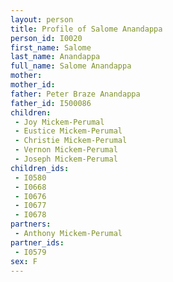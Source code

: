 ```yaml
---
layout: person
title: Profile of Salome Anandappa
person_id: I0020
first_name: Salome
last_name: Anandappa
full_name: Salome Anandappa
mother: 
mother_id: 
father: Peter Braze Anandappa
father_id: I500086
children:
 - Joy Mickem-Perumal
 - Eustice Mickem-Perumal
 - Christie Mickem-Perumal
 - Vernon Mickem-Perumal
 - Joseph Mickem-Perumal
children_ids:
 - I0580
 - I0668
 - I0676
 - I0677
 - I0678
partners:
 - Anthony Mickem-Perumal
partner_ids:
 - I0579
sex: F
---
```


